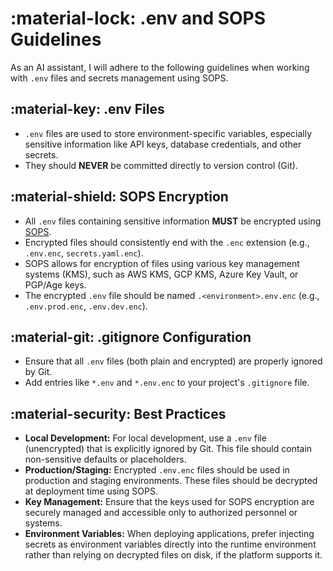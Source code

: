 # :material-lock: .env and SOPS Guidelines

As an AI assistant, I will adhere to the following guidelines when working with `.env` files and secrets management using SOPS.

## :material-key: .env Files

-   `.env` files are used to store environment-specific variables, especially sensitive information like API keys, database credentials, and other secrets.
-   They should **NEVER** be committed directly to version control (Git).

## :material-shield: SOPS Encryption

-   All `.env` files containing sensitive information **MUST** be encrypted using [SOPS](https://github.com/getsops/sops).
-   Encrypted files should consistently end with the `.enc` extension (e.g., `.env.enc`, `secrets.yaml.enc`).
-   SOPS allows for encryption of files using various key management systems (KMS), such as AWS KMS, GCP KMS, Azure Key Vault, or PGP/Age keys.
-   The encrypted `.env` file should be named `.<environment>.env.enc` (e.g., `.env.prod.enc`, `.env.dev.enc`).

## :material-git: .gitignore Configuration

-   Ensure that all `.env` files (both plain and encrypted) are properly ignored by Git.
-   Add entries like `*.env` and `*.env.enc` to your project's `.gitignore` file.

## :material-security: Best Practices

-   **Local Development:** For local development, use a `.env` file (unencrypted) that is explicitly ignored by Git. This file should contain non-sensitive defaults or placeholders.
-   **Production/Staging:** Encrypted `.env.enc` files should be used in production and staging environments. These files should be decrypted at deployment time using SOPS.
-   **Key Management:** Ensure that the keys used for SOPS encryption are securely managed and accessible only to authorized personnel or systems.
-   **Environment Variables:** When deploying applications, prefer injecting secrets as environment variables directly into the runtime environment rather than relying on decrypted files on disk, if the platform supports it.
